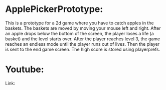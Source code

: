 # ApplePickerPrototype:
This is a prototype for a 2d game where you have to catch apples in the baskets. The baskets are moved by moving your mouse left and right. After an apple drops below the bottom of the screen, the player loses a life (a basket) and the level starts over. After the player reaches level 3, the game reaches an endless mode until the player runs out of lives. Then the player is sent to the end game screen. The high score is stored using playerprefs.

# Youtube:
Link: 
